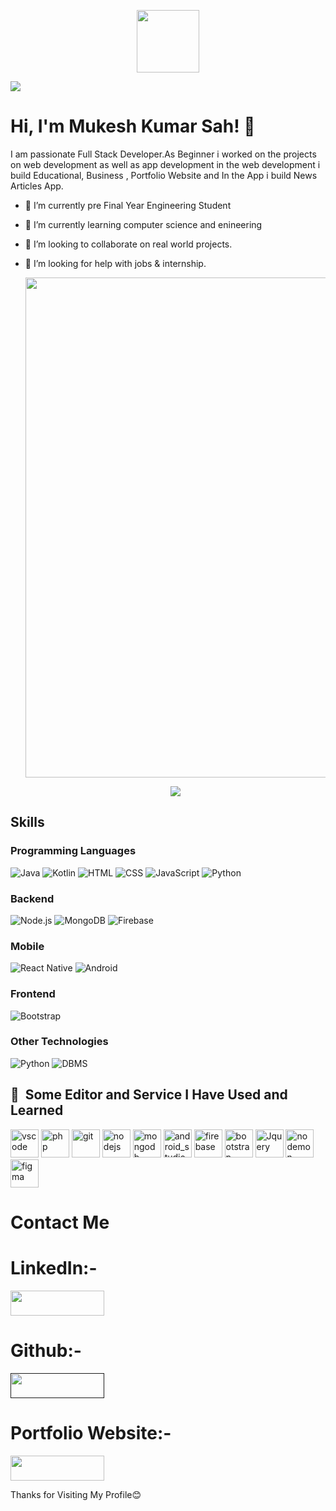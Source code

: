 
<p align="center"><img src="https://media.giphy.com/media/26vACLXgansDXwHzzI/giphy.gif" width="100"/></p>
<p><img src="https://media.giphy.com/media/VTtANKl0beDFQRLDTh/giphy.gif" /></p>

# Hi, I'm Mukesh Kumar Sah! 👋

I am passionate Full Stack Developer.As Beginner i worked on the projects on web development as well as app development in the web development i build Educational, Business , Portfolio Website and In the App i build News Articles App.

- 🔭 I’m currently pre Final Year Engineering Student
- 🌱 I’m currently learning computer science and enineering
- 👯 I’m looking to collaborate on real world projects.
- 🤔 I’m looking for help with jobs & internship.

  <div align="center"><img src="https://media.giphy.com/media/TFPdmm3rdzeZ0kP3zG/giphy.gif" width="800" height:"400" /></div>
  
  <p align="center"><img src="https://media.giphy.com/media/i1JHRZSXO9LZZDHqii/giphy.gif" /></p>

## Skills

### Programming Languages
![Java](https://img.shields.io/badge/Java-%23ED8B00.svg?&style=flat-square&logo=java&logoColor=white)
![Kotlin](https://img.shields.io/badge/Kotlin-%230095D5.svg?&style=flat-square&logo=kotlin&logoColor=white) 
![HTML](https://img.shields.io/badge/HTML-%23E34F26.svg?&style=flat-square&logo=html5&logoColor=white)
![CSS](https://img.shields.io/badge/CSS-%231572B6.svg?&style=flat-square&logo=css3&logoColor=white)
![JavaScript](https://img.shields.io/badge/JavaScript-%23F7DF1E.svg?&style=flat-square&logo=javascript&logoColor=black)
![Python](https://img.shields.io/badge/Python-3776AB?style=for-the-badge&logo=python&logoColor=white)


### Backend
![Node.js](https://img.shields.io/badge/Node.js-%23339933.svg?&style=flat-square&logo=node.js&logoColor=white)
![MongoDB](https://img.shields.io/badge/MongoDB-%234EA94B.svg?&style=flat-square&logo=mongodb&logoColor=white)
![Firebase](https://img.shields.io/badge/Firebase-%23FFCA28.svg?&style=flat-square&logo=firebase&logoColor=black)

### Mobile
![React Native](https://img.shields.io/badge/React_Native-%23000000.svg?&style=flat-square&logo=react&logoColor=white)
![Android](https://img.shields.io/badge/Android-3DDC84?style=for-the-badge&logo=android&logoColor=white)

### Frontend
![Bootstrap](https://img.shields.io/badge/Bootstrap-%23563D7C.svg?&style=flat-square&logo=bootstrap&logoColor=white)

### Other Technologies
![Python](https://img.shields.io/badge/Python-%233776AB.svg?&style=flat-square&logo=python&logoColor=white)
![DBMS](https://img.shields.io/badge/DBMS-%2300f.svg?&style=flat-square&logoColor=white)

<h2> 🚀 &nbsp;Some Editor and Service I Have Used and Learned</h2>
<p align="left">
<img src="https://cdn.jsdelivr.net/gh/devicons/devicon/icons/vscode/vscode-original.svg" alt="vscode" width="45" height="45" />
<img src="https://cdn.jsdelivr.net/gh/devicons/devicon/icons/php/php-original.svg" alt="php" width="45" height="45"/>
<img src="https://uxwing.com/wp-content/themes/uxwing/download/brands-and-social-media/git-icon.svg" width="45" height="45" alt="git" />
<img src="https://w7.pngwing.com/pngs/493/735/png-transparent-node-js-javascript-express-js-mongodb-github-github-angle-text-logo-thumbnail.png" width="45" height="45"  alt="nodejs"/>
<img src="https://w7.pngwing.com/pngs/429/921/png-transparent-mongodb-plain-wordmark-logo-icon-thumbnail.png" width="45" height="45"  alt="mongodb"/>
<img src="https://w7.pngwing.com/pngs/628/399/png-transparent-android-studio-logo-android-studio-mobile-app-development-android-studio-text-logo-thumbnail.png" width="45" height="45"  alt="android_studio"/>
<img src="https://w7.pngwing.com/pngs/105/663/png-transparent-firebase-cloud-messaging-mobile-backend-as-a-service-software-developer-android-angle-text-orange-thumbnail.png" width="45" height="45" alt="firebase"/>
<img src="https://w7.pngwing.com/pngs/283/340/png-transparent-responsive-web-design-web-development-bootstrap-front-and-back-ends-web-design-purple-web-design-text-thumbnail.png" width="45" height="45" alt="bootstrap" />
<img src="https://w7.pngwing.com/pngs/90/191/png-transparent-logo-jquery-responsive-web-design-javascript-jquery-logo-text-logo-responsive-web-design-thumbnail.png" width="45" height="45" alt="Jquery" />
<img src="https://w7.pngwing.com/pngs/466/559/png-transparent-nodemon-hd-logo-thumbnail.png" width="45" height="45" alt="nodemon" />
<img src="https://cdn.jsdelivr.net/gh/devicons/devicon/icons/figma/figma-original.svg" alt="figma" width="45" height="45"/>   
</p>

 

<h1>Contact Me</h1>

# LinkedIn:-

<a href="https://www.linkedin.com/in/mukesh-kumar-sah-894015211/" alt="linkedin"><img src="https://www.svgrepo.com/show/353999/linkedin.svg" width="150" height="40"/></a>

# Github:-

<a href="" alt="github"><img src="https://www.svgrepo.com/show/331724/github-code-source.svg" width="150" height="40" /></a>

# Portfolio Website:-
<a href="https://personal-portfolio-websites.web.app/" alt="portfolio"><img src="https://www.svgrepo.com/show/261816/blogger.svg" width="150" height="40" /></a>

 
Thanks for Visiting My Profile😊

 
